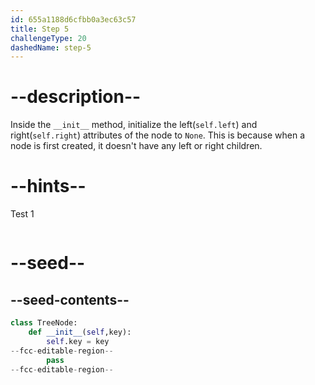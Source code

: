 ```yaml
---
id: 655a1188d6cfbb0a3ec63c57
title: Step 5
challengeType: 20
dashedName: step-5
---
```


# --description--

Inside the `__init__` method, initialize the left(`self.left`) and right(`self.right`) attributes of the node to `None`. This is because when a node is first created, it doesn't have any left or right children.

# --hints--

Test 1

```js

```

# --seed--

## --seed-contents--

```py
class TreeNode:    
    def __init__(self,key):
        self.key = key
--fcc-editable-region--
        pass
--fcc-editable-region--
```

